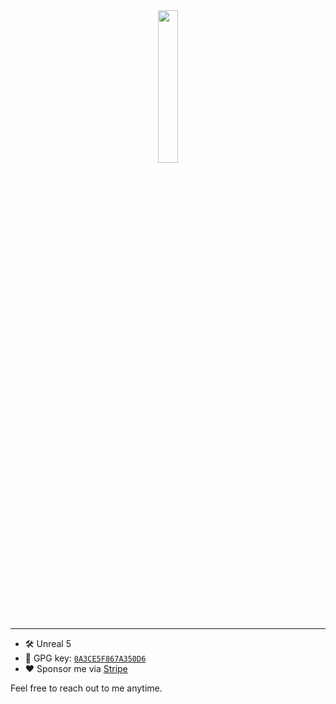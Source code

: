 <div align="center">
<picture>
    <source media="(prefers-color-scheme: dark)" srcset="https://github.com/ArthurSegato/ArthurSegato/assets/19919287/5af208a5-268d-47e6-bc78-4118c683f7a3">
    <img width="25%" src="https://github.com/ArthurSegato/ArthurSegato/assets/19919287/b969cee0-a2ba-4ea6-950b-f290c1fb4b90">
</picture>
</div>

---

- 🛠️ Unreal 5
- 🔑 GPG key: [`0A3CE5F867A350D6`](https://github.com/seh-GAH-toh.gpg)
- ❤️ Sponsor me via [Stripe](https://donate.stripe.com/9AQbMl1Pt5DV4i4288)

Feel free to reach out to me anytime.
